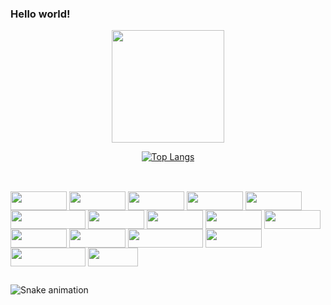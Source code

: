 ### Hello world! 

<div align="center">
  <a href="https://github.com/tayla-dantas">
  <img height="180em" src="https://github-readme-stats.vercel.app/api?username=tayla-dantas&show_icons=true&theme=radical&include_all_commits=true&count_private=true"/>

 [![Top Langs](https://github-readme-stats.vercel.app/api/top-langs/?username=tayla-dantas&langs_count=7&theme=radical)](https://github.com/tayla-dantas/github-readme-stats)

</div>

## 

<div style="display: inline_block"><br>
  
  <img align="center" height="30" width="90" src="https://img.shields.io/badge/Java-ED8B00?style=for-the-badge&logo=java&logoColor=white">

 <img align="center" height="30" width="90" src="https://img.shields.io/badge/Spring-6DB33F?style=for-the-badge&logo=spring&logoColor=white">

 <img align="center" height="30" width="90" src="https://img.shields.io/badge/MySQL-00000F?style=for-the-badge&logo=mysql&logoColor=white">
   <img align="center" height="30" width="90" src="https://img.shields.io/badge/Ubuntu-E95420?style=for-the-badge&logo=ubuntu&logoColor=white">

  <img align="center" height="30" width="90" src="https://img.shields.io/badge/mac%20os-000000?style=for-the-badge&logo=apple&logoColor=white">
    
<img align="center" height="30" width="120" src="https://img.shields.io/badge/MongoDB-4EA94B?style=for-the-badge&logo=mongodb&logoColor=white">

<img align="center" height="30" width="90" src="https://img.shields.io/badge/Unity-100000?style=for-the-badge&logo=unity&logoColor=white">

<img align="center" height="30" width="90" src="https://img.shields.io/badge/Oracle-F80000?style=for-the-badge&logo=oracle&logoColor=black">

<img align="center" height="30" width="90" src="https://img.shields.io/badge/redis-%23DD0031.svg?&style=for-the-badge&logo=redis&logoColor=white">

<img align="center" height="30" width="90" src="https://img.shields.io/badge/Docker-2CA5E0?style=for-the-badge&logo=docker&logoColor=white">

<img align="center" height="30" width="90" src="https://img.shields.io/badge/GraphQl-E10098?style=for-the-badge&logo=graphql&logoColor=white">

<img align="center" height="30" width="90" src="https://img.shields.io/badge/Junit5-25A162?style=for-the-badge&logo=junit5&logoColor=white">

<img align="center" height="30" width="120" src="https://img.shields.io/badge/kubernetes-326ce5.svg?&style=for-the-badge&logo=kubernetes&logoColor=white">

<img align="center" height="30" width="90" src="https://img.shields.io/badge/Junit5-25A162?style=for-the-badge&logo=junit5&logoColor=white">

<img align="center" height="30" width="120" src="https://img.shields.io/badge/Postman-FF6C37?style=for-the-badge&logo=Postman&logoColor=white">

<img align="center" height="30" width="80" src="https://img.shields.io/badge/GIT-E44C30?style=for-the-badge&logo=git&logoColor=white">


   
   
##

  

  
   ![Snake animation](https://github.com/tayla-dantas/tayla-dantas/blob/output/github-contribution-grid-snake.svg)
</div>
 
  
